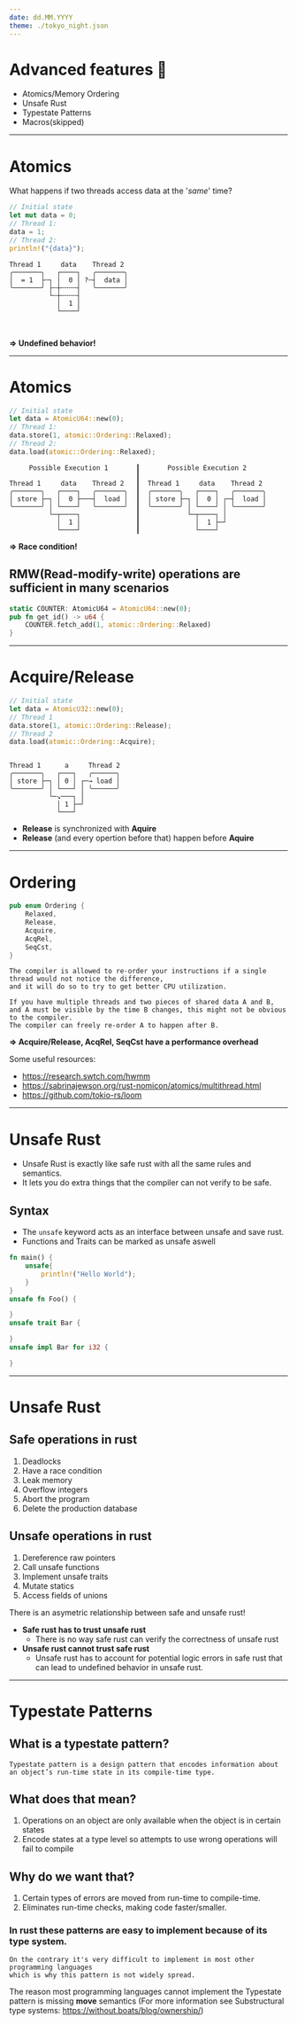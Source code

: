 ```yaml
---
date: dd.MM.YYYY
theme: ./tokyo_night.json
---
```


# Advanced features 
- Atomics/Memory Ordering
- Unsafe Rust
- Typestate Patterns
- Macros(skipped)

---

# Atomics

What happens if two threads access data at the '*same*' time?

```rust
// Initial state
let mut data = 0;
// Thread 1:
data = 1;
// Thread 2:
println!("{data}");


```
```
Thread 1     data    Thread 2
╭───────╮   ┌────┐   ╭───────╮
│  = 1  ├╌┐ │  0 │ ?╌┤  data │
╰───────╯ ├╌┼╌╌╌╌┤   ╰───────╯
          └╌┼╌╌╌╌┤
            │  1 │
            └────┘



```

**=> Undefined behavior!**

---
# Atomics
```rust
// Initial state
let data = AtomicU64::new(0);
// Thread 1:
data.store(1, atomic::Ordering::Relaxed);
// Thread 2:
data.load(atomic::Ordering::Relaxed);

```

```
     Possible Execution 1       ┃       Possible Execution 2
                                ┃
Thread 1     data    Thread 2   ┃  Thread 1     data    Thread 2
╭───────╮   ┌────┐   ╭───────╮  ┃  ╭───────╮   ┌────┐   ╭───────╮
│ store ├─┐ │  0 ├───┤  load │  ┃  │ store ├─┐ │  0 │ ┌─┤  load │
╰───────╯ │ └────┘   ╰───────╯  ┃  ╰───────╯ │ └────┘ │ ╰───────╯
          └─┬────┐              ┃            └─┬────┐ │
            │  1 │              ┃              │  1 ├─┘
            └────┘              ┃              └────┘

```

**=> Race condition!**


## RMW(Read-modify-write) operations are sufficient in many scenarios
```rust
static COUNTER: AtomicU64 = AtomicU64::new(0);
pub fn get_id() -> u64 {
    COUNTER.fetch_add(1, atomic::Ordering::Relaxed)
}
```


---
# Acquire/Release
```rust
// Initial state
let data = AtomicU32::new(0);
// Thread 1
data.store(1, atomic::Ordering::Release);
// Thread 2
data.load(atomic::Ordering::Acquire);
```

```
                              
Thread 1      a     Thread 2 
╭───────╮   ┌───┐   ╭──────╮
│ store ├─┐ │ 0 │ ┌─→ load │
╰───────╯ │ └───┘ │ ╰──────╯
          └─↘───┐ │         
            │ 1 ├─┘         
            └───┘           

```
- __Release__ is synchronized with __Aquire__
- __Release__ (and every opertion before that) happen before __Aquire__
---
# Ordering
```rust
pub enum Ordering {
    Relaxed,
    Release,
    Acquire,
    AcqRel,
    SeqCst,
}
```
```
The compiler is allowed to re-order your instructions if a single thread would not notice the difference,
and it will do so to try to get better CPU utilization. 

If you have multiple threads and two pieces of shared data A and B,
and A must be visible by the time B changes, this might not be obvious to the compiler. 
The compiler can freely re-order A to happen after B.
```

**=> Acquire/Release, AcqRel, SeqCst have a performance overhead**

Some useful resources:
- https://research.swtch.com/hwmm
- https://sabrinajewson.org/rust-nomicon/atomics/multithread.html
- https://github.com/tokio-rs/loom

---

# Unsafe Rust

- Unsafe Rust is exactly like safe rust with all the same rules and semantics.
- It lets you do extra things that the compiler can not verify to be safe.

## Syntax

- The `unsafe` keyword acts as an interface between unsafe and save rust. 
- Functions and Traits can be marked as unsafe aswell
```rust
fn main() {
    unsafe{
        println!("Hello World");
    }
}
unsafe fn Foo() {

}
unsafe trait Bar {

}
unsafe impl Bar for i32 {

}
```





---
# Unsafe Rust
## Safe operations in rust
1. Deadlocks
2. Have a race condition
3. Leak memory
4. Overflow integers
5. Abort the program
6. Delete the production database

## Unsafe operations in rust
1. Dereference raw pointers
2. Call unsafe functions
3. Implement unsafe traits
4. Mutate statics
5. Access fields of unions

There is an asymetric relationship between safe and unsafe rust!
- **Safe rust has to trust unsafe rust**
    - There is no way safe rust can verify the correctness of unsafe rust
- **Unsafe rust cannot trust safe rust**
    - Unsafe rust has to account for potential logic errors in safe rust that can lead to undefined behavior in unsafe rust.
 

---

# Typestate Patterns
## What is a typestate pattern?
```
Typestate pattern is a design pattern that encodes information about an object’s run-time state in its compile-time type.
```
## What does that mean?
1. Operations on an object are only available when the object is in certain states
2. Encode states at a type level so attempts to use wrong operations will fail to compile

## Why do we want that?
1. Certain types of errors are moved from run-time to compile-time.
3. Eliminates run-time checks, making code faster/smaller.

### In rust these patterns are easy to implement because of its type system.
```
On the contrary it's very difficult to implement in most other programming languages
which is why this pattern is not widely spread.
```
The reason most programming languages cannot implement the Typestate pattern is missing **move** semantics
(For more information see Substructural type systems: https://without.boats/blog/ownership/)

